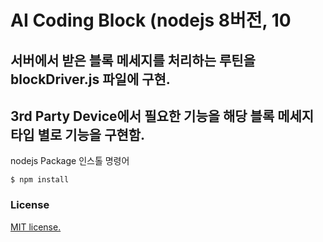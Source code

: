# AI Coding Block (nodejs 8버전, 10
## 서버에서 받은 블록 메세지를 처리하는 루틴을 blockDriver.js 파일에 구현.
## 3rd Party Device에서 필요한 기능을 해당 블록 메세지 타입 별로 기능을 구현함.

nodejs Package 인스톨 명령어

	$ npm install
    
### License

[MIT license.](https://github.com/gigagenie/ai-makers-kit/blob/master/LICENSE)
